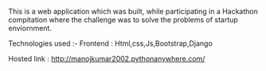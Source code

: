 This is a web application which was built, while participating in a Hackathon compitation
where the challenge was to solve the problems of startup enviornment.

Technologies used :- Frontend : Html,css,Js,Bootstrap,Django
                     
Hosted link : http://manojkumar2002.pythonanywhere.com/
